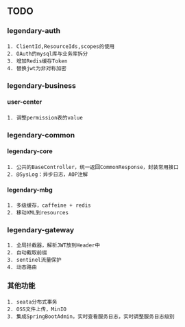 ## TODO
### legendary-auth

    1. ClientId,ResourceIds,scopes的使用 
    2. OAuth的mysql库与业务库拆分
    3. 增加Redis缓存Token
    4. 替换jwt为非对称加密

### legendary-business

#### user-center
    1. 调整permission表的value

### legendary-common

#### legendary-core

    1. 公共的BaseController，统一返回CommonResponse，封装常用接口
    2. @SysLog：异步日志，AOP注解

#### legendary-mbg
    1. 多级缓存，caffeine + redis
    2. 移动XML到resources

### legendary-gateway
    1. 全局拦截器，解析JWT放到Header中
    2. 自动截取前缀
    3. sentinel流量保护
    4. 动态路由


### 其他功能
    1. seata分布式事务
    2. OSS文件上传，MinIO
    3. 集成SpringBootAdmin，实时查看服务日志，实时调整服务日志级别
